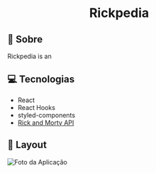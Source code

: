 <h1 align="center"> 
Rickpedia</h1>

## 📃 Sobre

Rickpedia is an

## 💻 Tecnologias

- React
- React Hooks
- styled-components
- [Rick and Morty API](https://rickandmortyapi.com)

## 🎨 Layout

![Foto da Aplicação](images/)
